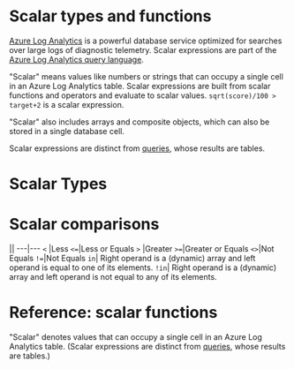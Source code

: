 # Scalar types and functions

[Azure Log Analytics](../index.md) is a powerful database service optimized for searches over large logs of diagnostic telemetry. Scalar expressions are part of the [Azure Log Analytics query language](./query_language.md). 

"Scalar" means values like numbers or strings that can occupy a single cell in an Azure Log Analytics table. Scalar expressions are built from scalar functions and operators and evaluate to scalar values. `sqrt(score)/100 > target+2` is a scalar expression.

"Scalar" also includes arrays and composite objects, which can also be stored in a single database cell.

Scalar expressions are distinct from [queries](./query_language_queries.md), whose results are tables.

# Scalar Types

# Scalar comparisons

||
---|---
`<` |Less
`<=`|Less or Equals
`>` |Greater
`>=`|Greater or Equals
`<>`|Not Equals
`!=`|Not Equals 
`in`| Right operand is a (dynamic) array and left operand is equal to one of its elements.
`!in`| Right operand is a (dynamic) array and left operand is not equal to any of its elements.

# Reference: scalar functions

"Scalar" denotes values that can occupy a single cell in an Azure Log Analytics table. (Scalar expressions are distinct from [queries](./query_language_queries.md), whose results are tables.)
